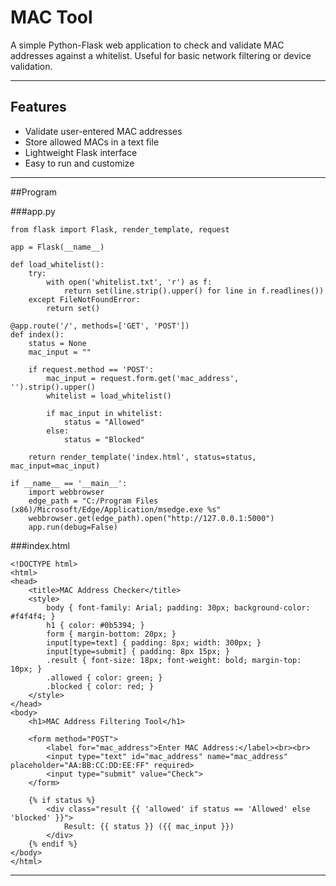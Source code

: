 # MAC Tool

A simple Python-Flask web application to check and validate MAC addresses against a whitelist. Useful for basic network filtering or device validation.

---

## Features

- Validate user-entered MAC addresses
- Store allowed MACs in a text file
- Lightweight Flask interface
- Easy to run and customize

---

##Program

###app.py

```
from flask import Flask, render_template, request

app = Flask(__name__)

def load_whitelist():
    try:
        with open('whitelist.txt', 'r') as f:
            return set(line.strip().upper() for line in f.readlines())
    except FileNotFoundError:
        return set()

@app.route('/', methods=['GET', 'POST'])
def index():
    status = None
    mac_input = ""

    if request.method == 'POST':
        mac_input = request.form.get('mac_address', '').strip().upper()
        whitelist = load_whitelist()

        if mac_input in whitelist:
            status = "Allowed"
        else:
            status = "Blocked"

    return render_template('index.html', status=status, mac_input=mac_input)

if __name__ == '__main__':
    import webbrowser
    edge_path = "C:/Program Files (x86)/Microsoft/Edge/Application/msedge.exe %s"
    webbrowser.get(edge_path).open("http://127.0.0.1:5000")
    app.run(debug=False)
```
###index.html
```
<!DOCTYPE html>
<html>
<head>
    <title>MAC Address Checker</title>
    <style>
        body { font-family: Arial; padding: 30px; background-color: #f4f4f4; }
        h1 { color: #0b5394; }
        form { margin-bottom: 20px; }
        input[type=text] { padding: 8px; width: 300px; }
        input[type=submit] { padding: 8px 15px; }
        .result { font-size: 18px; font-weight: bold; margin-top: 10px; }
        .allowed { color: green; }
        .blocked { color: red; }
    </style>
</head>
<body>
    <h1>MAC Address Filtering Tool</h1>

    <form method="POST">
        <label for="mac_address">Enter MAC Address:</label><br><br>
        <input type="text" id="mac_address" name="mac_address" placeholder="AA:BB:CC:DD:EE:FF" required>
        <input type="submit" value="Check">
    </form>

    {% if status %}
        <div class="result {{ 'allowed' if status == 'Allowed' else 'blocked' }}">
            Result: {{ status }} ({{ mac_input }})
        </div>
    {% endif %}
</body>
</html>
```
---
